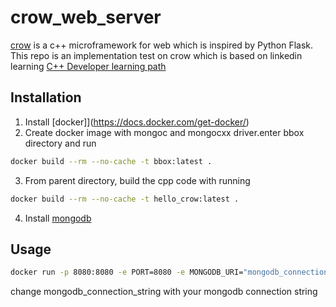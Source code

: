 # crow_web_server

[crow](https://github.com/ipkn/crow) is a c++ microframework for web which is inspired by Python Flask. This repo is an implementation test on crow which is based on linkedin learning [C++ Developer learning path](https://www.linkedin.com/learning/paths/become-a-c-plus-plus-developer)

## Installation

1. Install [docker]](https://docs.docker.com/get-docker/)
2. Create docker image with mongoc and mongocxx driver.enter bbox directory and run

```bash
docker build --rm --no-cache -t bbox:latest .
```

3. From parent directory, build the cpp code with running

```bash
docker build --rm --no-cache -t hello_crow:latest .
```

4. Install [mongodb](https://docs.mongodb.com/manual/administration/install-community/)

## Usage

```bash
docker run -p 8080:8080 -e PORT=8080 -e MONGODB_URI="mongodb_connection_string" hello_crow:latest
```

change mongodb_connection_string with your mongodb connection string
